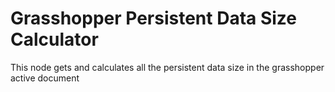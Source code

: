 # Grasshopper Persistent Data Size Calculator
This node gets and calculates all the persistent data size in the grasshopper active document
